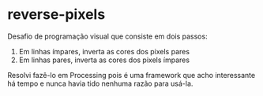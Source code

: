 # reverse-pixels
Desafio de programação visual que consiste em dois passos:
1. Em linhas ímpares, inverta as cores dos pixels pares
2. Em linhas pares, inverta as cores dos pixels ímpares

Resolvi fazê-lo em Processing pois é uma framework que acho interessante há tempo e nunca havia tido nenhuma razão para usá-la.
